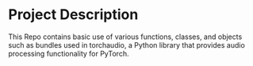 # Project Description

This Repo contains basic use of various functions, classes, and objects such as bundles used in torchaudio, a Python library that provides audio processing functionality for PyTorch.





